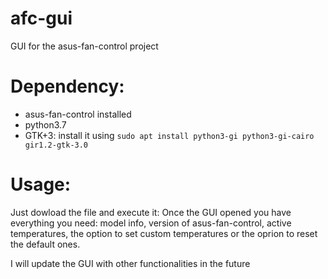 # afc-gui
GUI for the asus-fan-control project


# Dependency:
* asus-fan-control installed
* python3.7
* GTK+3: install it using `sudo apt install python3-gi python3-gi-cairo gir1.2-gtk-3.0`

# Usage:
Just dowload the file and execute it:
Once the GUI opened you have everything you need: model info, version of asus-fan-control, active temperatures, the option to set custom temperatures or the oprion to reset the default ones.

I will update the GUI with other functionalities in the future
